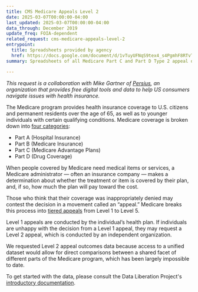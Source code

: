 ```yaml
---
title: CMS Medicare Appeals Level 2
date: 2025-03-07T00:00:00-04:00
last_updated: 2025-03-07T00:00:00-04:00
data_through: December 2019
update_freq: FOIA-dependent
related_request: cms-medicare-appeals-level-2
entrypoint:
  title: Spreadsheets provided by agency
  href: https://docs.google.com/document/d/1vTuyUFNqS9tex4_s4PgmhF8RTvTb-uFMN5ElDjjVHTM/edit
summary: Spreadsheets of all Medicare Part C and Part D Type 2 appeal outcomes from January 2015 through December 2019.

---
```


_This request is a collaboration with Mike Gartner of [Persius](https://github.com/TPAFS), an organization that provides free digital tools and data to help US consumers navigate issues with health insurance._

The Medicare program provides health insurance coverage to U.S. citizens and permanent residents over the age of 65, as well as to younger individuals with certain qualifying conditions. Medicare coverage is broken down into [four categories](https://www.hhs.gov/answers/medicare-and-medicaid/who-is-eligible-for-medicare/index.html):

* Part A (Hospital Insurance)
* Part B (Medicare Insurance)
* Part C (Medicare Advantage Plans) 
* Part D (Drug Coverage)

When people covered by Medicare need medical items or services, a Medicare administrator — often an insurance company — makes a determination about whether the treatment or item is covered by their plan, and, if so, how much the plan will pay toward the cost. 

Those who think that their coverage was inappropriately denied may contest the decision in a movement called an “appeal.” Medicare breaks this process into [tiered appeals](https://www.hhs.gov/about/agencies/omha/the-appeals-process/index.html) from Level 1 to Level 5.

Level 1 appeals are conducted by the individual’s health plan. If individuals are unhappy with the decision from a Level 1 appeal, they may request a Level 2 appeal, which is conducted by an independent organization.

We requested Level 2 appeal outcomes data because access to a unified dataset would allow for direct comparisons between a shared facet of different parts of the Medicare program, which has been largely impossible to date. 

To get started with the data, please consult the Data Liberation Project's [introductory documentation](https://docs.google.com/document/d/19yAjUqR-Cx6TlgOkBxoAnoxwGMUfuDkU9cqbumqyOzU/edit?usp=sharing).
